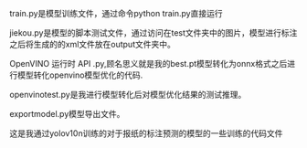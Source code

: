 train.py是模型训练文件，通过命令python train.py直接运行

jiekou.py是模型的脚本测试文件，通过访问在test文件夹中的图片，模型进行标注之后将生成的的xml文件放在output文件夹中。

OpenVINO 运行时 API .py,顾名思义就是我的best.pt模型转化为onnx格式之后进行模型转化openvino模型优化的代码.

openvinotest.py是我进行模型转化后对模型优化结果的测试推理。

exportmodel.py模型导出文件。

这是我通过yolov10n训练的对于报纸的标注预测的模型的一些训练的代码文件
